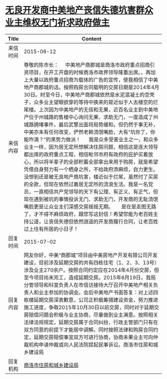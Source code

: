 # <a href="http://www.shangluo.gov.cn/zmhd/ldxxxx.jsp?urltype=leadermail.LeaderMailContentUrl&wbtreeid=1112&leadermailid=3181">无良开发商中美地产丧信失德坑害群众   业主维权无门祈求政府做主</a>
| Title |                                                                                                                                                                                                                                                                                                                  Content                                                                                                                                                                                                                                                                                                                  |
|:-----:|-------------------------------------------------------------------------------------------------------------------------------------------------------------------------------------------------------------------------------------------------------------------------------------------------------------------------------------------------------------------------------------------------------------------------------------------------------------------------------------------------------------------------------------------------------------------------------------------------------------------------------------------|
| 来信时间  | 2015-06-12                                                                                                                                                                                                                                                                                                                                                                                                                                                                                                                                                                                                                                |
| 来信内容  | 尊敬的陈市长：     中美地产商郡城是商洛市政府重点招商引资项目，在开工开盘的时候商洛市政界领导隆重出席。，再加上大量以政府重点招商为载体的广告的宣传，使我相信了中美地产商郡城的话。按照购房合同载明的交房日期是2014年4月30日。时至今日，中美地产商郡城依然是水泥混凝土的空壳子，众多业主望眼欲穿的等待中换来的是近似于人去楼空的烂尾楼。上次因为中美地产的无信和无果，近百名业主到中美地产位于州城路的售楼中心询问无果、求助无门，一度造成了州城路拥堵事件，最后武警出面将局势缓和。但仍然于事无补，中美亦未有任何改变，俨然老赖流氓嘴脸，大有“坑你了，你能咋滴？”的黑势力做派！      我是众多受害业主之一，和众多业主一样，因为居无定所想解决住房问题，相信这是连大领导都出席的政府重点工程，相信毗邻市府有政府的庇护买着放心，所以将半辈子的全部积蓄全部拿出来用于购房，就是希望凭借自身努力有一个栖身之所，不给政府添麻烦，自力更生。没想到还是被无良地产商坑害，楼近似于烂尾，虽然付了买房的全款，但现在依然过着居无定所的流浪生活。我是一名党员，一直相信共产党领导的天下有公理、有正义、有正气，但现在遇到被坑的事情投诉无门、求助无门，开发商的无耻流氓嘴脸更是让众业主们深感交房摇摇无期。      是在是走图无路了，才不得不麻烦政府，跟您写这封信！希望您能为老百姓主持公道，让丧信失德但依然逍遥的开发商履行合同，让老百姓过上住有所居的小日子！ |
| 回复时间  | 2015-07-02                                                                                                                                                                                                                                                                                                                                                                                                                                                                                                                                                                                                                                |
| 回复内容  | 网友你好，中美“商郡城”项目由中美房地产开发有限公司开发建设，目前涉及延期交房的共有四栋住宅（1、2、3、13号）涉及业主270余户。按照合同约定应在2014年4月份交房，但至今项目尚未完工，造成延期交房。2015年6月19日，我局分管领导和科室负责人在市信访接待大厅召开中美地产相关负责人和业主参加的协调会。会后中美地产书面答复：对上述四栋楼延期交房深表歉意，公司正积极筹措建设资金，努力推进施工进度，争取2015年10月30日以前交房，同时对于延期交房赔偿问题会积极与业主协商，尽量做到业主满意。按照相关法律法规规定，延期交房属于合同纠纷，行政主管部门只有在双方同意的前提下才能居中调解。同时按照法律和购房合同约定，延期交房赔偿事宜双方可进行协商，协商未果业主可向仲裁机构申请仲裁或向人民法院提起民事诉讼。商洛市住房和城乡建设局                                                                                                                                                                                                                                                            |
| 回复机构  | <a href="../../category/agencies/商洛市住房和城乡建设局.md">商洛市住房和城乡建设局</a>                                                                                                                                                                                                                                                                                                                                                                                                                                                                                                                                                                          |